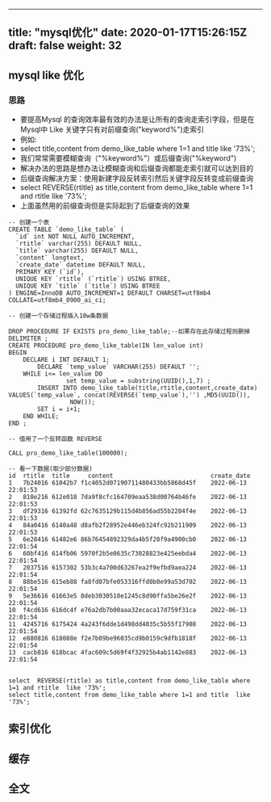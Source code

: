 
---
title: "mysql优化"
date: 2020-01-17T15:26:15Z
draft: false
weight: 32
---


## mysql like 优化

### 思路

+ 要提高Mysql 的查询效率最有效的办法是让所有的查询走索引字段，但是在Mysql中 Like 关键字只有对前缀查询("keyword%")走索引
+ 例如:
+ select   title,content from demo_like_table where 1=1 and title  like '73%';
+ 我们常常需要模糊查询（"%keyword%"）或后缀查询("%keyword")
+ 解决办法的思路是想办法让模糊查询和后缀查询都能走索引就可以达到目的
+ 后缀查询解决方案：使用新建字段反转索引然后关键字段反转变成前缀查询
+ select  REVERSE(rtitle) as title,content from demo_like_table where 1=1 and rtitle  like '73%';
+ 上面虽然用的前缀查询但是实际起到了后缀查询的效果


```mysql
-- 创建一个表
CREATE TABLE `demo_like_table` (
  `id` int NOT NULL AUTO_INCREMENT,
  `rtitle` varchar(255) DEFAULT NULL,
  `title` varchar(255) DEFAULT NULL,
  `content` longtext,
  `create_date` datetime DEFAULT NULL,
  PRIMARY KEY (`id`),
  UNIQUE KEY `rtitle` (`rtitle`) USING BTREE,
  UNIQUE KEY `title` (`title`) USING BTREE
) ENGINE=InnoDB AUTO_INCREMENT=1 DEFAULT CHARSET=utf8mb4 COLLATE=utf8mb4_0900_ai_ci;

-- 创建一个存储过程插入10w条数据

DROP PROCEDURE IF EXISTS pro_demo_like_table;--如果存在此存储过程则删掉
DELIMITER ;
CREATE PROCEDURE pro_demo_like_table(IN len_value int)
BEGIN
    DECLARE i INT DEFAULT 1;
		DECLARE `temp_value` VARCHAR(255) DEFAULT '';
    WHILE i<= len_value DO 
				set temp_value = substring(UUID(),1,7) ;
        INSERT INTO demo_like_table(title,rtitle,content,create_date) VALUES(`temp_value`, concat(REVERSE(`temp_value`),'') ,MD5(UUID()),
				 NOW());
        SET i = i+1;
    END WHILE;
END ;

-- 借用了一个反转函数 REVERSE

CALL pro_demo_like_table(100000);

-- 看一下数据(取少部分数据)
id  rtitle  title     content                           create_date
1	7b24016	61042b7	f1c4052d07190711480433bb5868d45f	2022-06-13 22:01:53
2	810e216	612e018	7da9f8cfc164709eaa538d00764b46fe	2022-06-13 22:01:53
3	df29316	61392fd	62c7635129b115d4b856ad55b2204f4e	2022-06-13 22:01:53
4	84a0416	6140a48	d8afb2f28952e446eb324fc92b211909	2022-06-13 22:01:53
5	6e28416	61482e6	86b76454892329da4b5f20f9a4900cb0	2022-06-13 22:01:54
6	60bf416	614fb06	5970f2b5e0635c73028823e425eebda4	2022-06-13 22:01:54
7	2037516	6157302	53b3c4a700d63267ea2f9efbd9aea224	2022-06-13 22:01:54
8	88be516	615eb88	fa8fd07bfe053316ffd0b0e99a53d702	2022-06-13 22:01:54
9	5e36616	61663e5	8deb3030510e1245c8d90ffa5be26e2f	2022-06-13 22:01:54
10	f4cd616	616dc4f	e76a2db7b00aaa32ecaca17d759f31ca	2022-06-13 22:01:54
11	4245716	6175424	4a243f6dde1d498dd4035c5b55f17908	2022-06-13 22:01:54
12	e880816	618088e	f2e7b09be96035cd9b0159c9dfb1818f	2022-06-13 22:01:54
13	cacb816	618bcac	4fac609c5d69f4f32925b4ab1142e883	2022-06-13 22:01:54


select  REVERSE(rtitle) as title,content from demo_like_table where 1=1 and rtitle  like '73%';
select title,content from demo_like_table where 1=1 and title  like '73%';

```

## 索引优化


## 缓存

## 全文